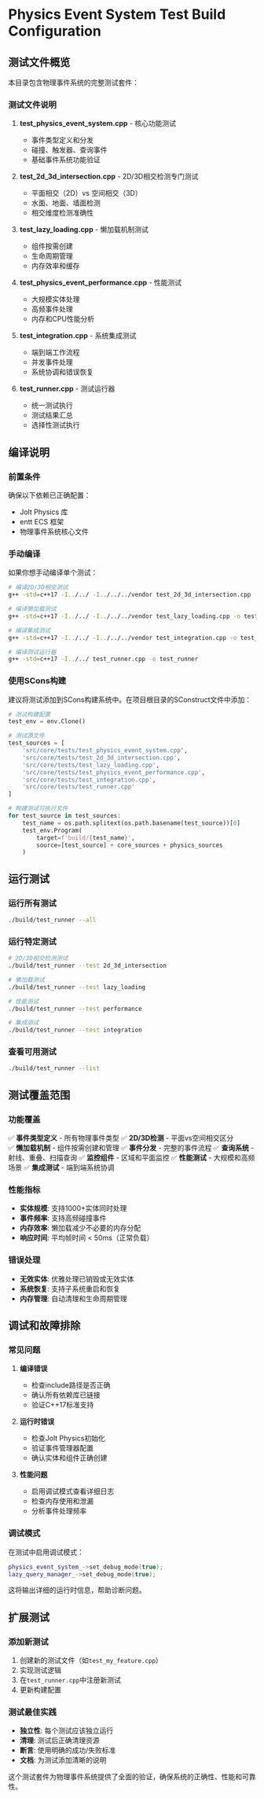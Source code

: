 # Physics Event System Test Build Configuration

## 测试文件概览

本目录包含物理事件系统的完整测试套件：

### 测试文件说明

1. **test_physics_event_system.cpp** - 核心功能测试
   - 事件类型定义和分发
   - 碰撞、触发器、查询事件
   - 基础事件系统功能验证

2. **test_2d_3d_intersection.cpp** - 2D/3D相交检测专门测试
   - 平面相交（2D）vs 空间相交（3D）
   - 水面、地面、墙面检测
   - 相交维度检测准确性

3. **test_lazy_loading.cpp** - 懒加载机制测试
   - 组件按需创建
   - 生命周期管理
   - 内存效率和缓存

4. **test_physics_event_performance.cpp** - 性能测试
   - 大规模实体处理
   - 高频事件处理
   - 内存和CPU性能分析

5. **test_integration.cpp** - 系统集成测试
   - 端到端工作流程
   - 并发事件处理
   - 系统协调和错误恢复

6. **test_runner.cpp** - 测试运行器
   - 统一测试执行
   - 测试结果汇总
   - 选择性测试执行

## 编译说明

### 前置条件

确保以下依赖已正确配置：
- Jolt Physics 库
- entt ECS 框架
- 物理事件系统核心文件

### 手动编译

如果你想手动编译单个测试：

```bash
# 编译2D/3D相交测试
g++ -std=c++17 -I../../ -I../../../vendor test_2d_3d_intersection.cpp -o test_2d_3d_intersection

# 编译懒加载测试
g++ -std=c++17 -I../../ -I../../../vendor test_lazy_loading.cpp -o test_lazy_loading

# 编译集成测试
g++ -std=c++17 -I../../ -I../../../vendor test_integration.cpp -o test_integration

# 编译测试运行器
g++ -std=c++17 -I../../ test_runner.cpp -o test_runner
```

### 使用SCons构建

建议将测试添加到SCons构建系统中。在项目根目录的SConstruct文件中添加：

```python
# 测试构建配置
test_env = env.Clone()

# 测试源文件
test_sources = [
    'src/core/tests/test_physics_event_system.cpp',
    'src/core/tests/test_2d_3d_intersection.cpp', 
    'src/core/tests/test_lazy_loading.cpp',
    'src/core/tests/test_physics_event_performance.cpp',
    'src/core/tests/test_integration.cpp',
    'src/core/tests/test_runner.cpp'
]

# 构建测试可执行文件
for test_source in test_sources:
    test_name = os.path.splitext(os.path.basename(test_source))[0]
    test_env.Program(
        target=f'build/{test_name}',
        source=[test_source] + core_sources + physics_sources
    )
```

## 运行测试

### 运行所有测试

```bash
./build/test_runner --all
```

### 运行特定测试

```bash
# 2D/3D相交检测测试
./build/test_runner --test 2d_3d_intersection

# 懒加载测试
./build/test_runner --test lazy_loading

# 性能测试
./build/test_runner --test performance

# 集成测试
./build/test_runner --test integration
```

### 查看可用测试

```bash
./build/test_runner --list
```

## 测试覆盖范围

### 功能覆盖

✅ **事件类型定义** - 所有物理事件类型
✅ **2D/3D检测** - 平面vs空间相交区分  
✅ **懒加载机制** - 组件按需创建和管理
✅ **事件分发** - 完整的事件流程
✅ **查询系统** - 射线、重叠、扫描查询
✅ **监控组件** - 区域和平面监控
✅ **性能测试** - 大规模和高频场景
✅ **集成测试** - 端到端系统协调

### 性能指标

- **实体规模**: 支持1000+实体同时处理
- **事件频率**: 支持高频碰撞事件
- **内存效率**: 懒加载减少不必要的内存分配
- **响应时间**: 平均帧时间 < 50ms（正常负载）

### 错误处理

- **无效实体**: 优雅处理已销毁或无效实体
- **系统恢复**: 支持子系统重启和恢复
- **内存管理**: 自动清理和生命周期管理

## 调试和故障排除

### 常见问题

1. **编译错误**
   - 检查include路径是否正确
   - 确认所有依赖库已链接
   - 验证C++17标准支持

2. **运行时错误**
   - 检查Jolt Physics初始化
   - 验证事件管理器配置
   - 确认实体和组件正确创建

3. **性能问题**
   - 启用调试模式查看详细日志
   - 检查内存使用和泄漏
   - 分析事件处理频率

### 调试模式

在测试中启用调试模式：

```cpp
physics_event_system_->set_debug_mode(true);
lazy_query_manager_->set_debug_mode(true);
```

这将输出详细的运行时信息，帮助诊断问题。

## 扩展测试

### 添加新测试

1. 创建新的测试文件（如`test_my_feature.cpp`）
2. 实现测试逻辑
3. 在`test_runner.cpp`中注册新测试
4. 更新构建配置

### 测试最佳实践

- **独立性**: 每个测试应该独立运行
- **清理**: 测试后正确清理资源
- **断言**: 使用明确的成功/失败标准
- **文档**: 为测试添加清晰的说明

这个测试套件为物理事件系统提供了全面的验证，确保系统的正确性、性能和可靠性。
